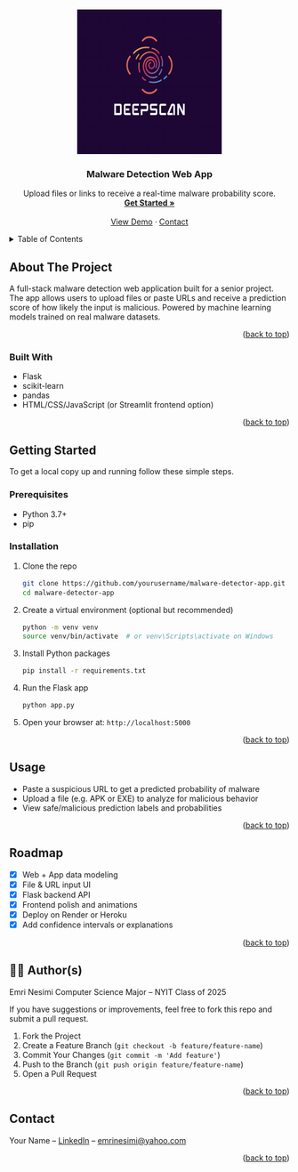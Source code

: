 <a id="readme-top"></a>

<!-- PROJECT LOGO -->
<br />
<div align="center">
  <a href="#">
    <img src="images/logo.png" alt="Logo" width="260" height="260">
  </a>

  <h3 align="center">Malware Detection Web App</h3>

  <p align="center">
    Upload files or links to receive a real-time malware probability score.
    <br />
    <a href="#getting-started"><strong>Get Started »</strong></a>
    <br />
    <br />
    <a href="#usage">View Demo</a>
    &middot;
    <a href="#contact">Contact</a>
  </p>
</div>


<!-- TABLE OF CONTENTS -->
<details>
  <summary>Table of Contents</summary>
  <ol>
    <li>
      <a href="#about-the-project">About The Project</a>
      <ul>
        <li><a href="#built-with">Built With</a></li>
      </ul>
    </li>
    <li>
      <a href="#getting-started">Getting Started</a>
      <ul>
        <li><a href="#prerequisites">Prerequisites</a></li>
        <li><a href="#installation">Installation</a></li>
      </ul>
    </li>
    <li><a href="#usage">Usage</a></li>
    <li><a href="#roadmap">Roadmap</a></li>
    <li><a href="#contributing">Contributing</a></li>
    <li><a href="#contact">Contact</a></li>
  </ol>
</details>


<!-- ABOUT THE PROJECT -->
## About The Project

A full-stack malware detection web application built for a senior project. The app allows users to upload files or paste URLs and receive a prediction score of how likely the input is malicious. Powered by machine learning models trained on real malware datasets.

<p align="right">(<a href="#readme-top">back to top</a>)</p>


### Built With

* Flask
* scikit-learn
* pandas
* HTML/CSS/JavaScript (or Streamlit frontend option)

<p align="right">(<a href="#readme-top">back to top</a>)</p>


<!-- GETTING STARTED -->
## Getting Started

To get a local copy up and running follow these simple steps.

### Prerequisites

* Python 3.7+
* pip

### Installation

1. Clone the repo
   ```sh
   git clone https://github.com/yourusername/malware-detector-app.git
   cd malware-detector-app
   ```
2. Create a virtual environment (optional but recommended)
   ```sh
   python -m venv venv
   source venv/bin/activate  # or venv\Scripts\activate on Windows
   ```
3. Install Python packages
   ```sh
   pip install -r requirements.txt
   ```
4. Run the Flask app
   ```sh
   python app.py
   ```
5. Open your browser at: `http://localhost:5000`

<p align="right">(<a href="#readme-top">back to top</a>)</p>


<!-- USAGE EXAMPLES -->
## Usage

- Paste a suspicious URL to get a predicted probability of malware
- Upload a file (e.g. APK or EXE) to analyze for malicious behavior
- View safe/malicious prediction labels and probabilities

<p align="right">(<a href="#readme-top">back to top</a>)</p>


<!-- ROADMAP -->
## Roadmap

- [x] Web + App data modeling
- [x] File & URL input UI
- [x] Flask backend API
- [x] Frontend polish and animations
- [x] Deploy on Render or Heroku
- [x] Add confidence intervals or explanations

<p align="right">(<a href="#readme-top">back to top</a>)</p>


<!-- CONTRIBUTING -->
## 🧑‍💻 Author(s)
Emri Nesimi
Computer Science Major – NYIT
Class of 2025

If you have suggestions or improvements, feel free to fork this repo and submit a pull request.

1. Fork the Project
2. Create a Feature Branch (`git checkout -b feature/feature-name`)
3. Commit Your Changes (`git commit -m 'Add feature'`)
4. Push to the Branch (`git push origin feature/feature-name`)
5. Open a Pull Request

<p align="right">(<a href="#readme-top">back to top</a>)</p>


<!-- CONTACT -->
## Contact

Your Name – [LinkedIn](https://www.linkedin.com/in/emri-nesimi-4740a526a/) – emrinesimi@yahoo.com

<p align="right">(<a href="#readme-top">back to top</a>)</p>
